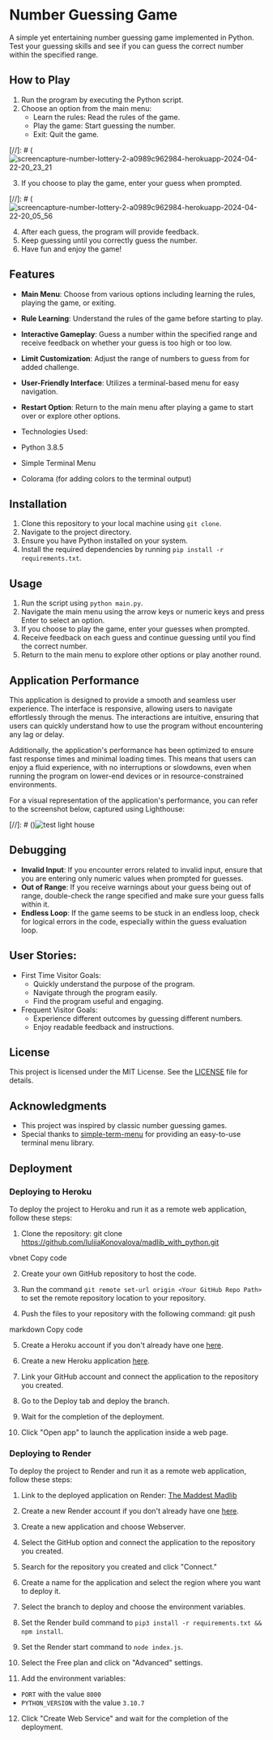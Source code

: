 # Number Guessing Game

A simple yet entertaining number guessing game implemented in Python. Test your guessing skills and see if you can guess the correct number within the specified range.


## How to Play

1. Run the program by executing the Python script.
2. Choose an option from the main menu:
    - Learn the rules: Read the rules of the game.
    - Play the game: Start guessing the number.
    - Exit: Quit the game.

[//]: # (![screencapture-number-lottery-2-a0989c962984-herokuapp-2024-04-22-20_23_21](https://github.com/sergiu19996/number-lottery/assets/126587603/602e2130-bf85-416d-8745-2ef76af723c6)


3. If you choose to play the game, enter your guess when prompted.

[//]: # (![screencapture-number-lottery-2-a0989c962984-herokuapp-2024-04-22-20_05_56](https://github.com/sergiu19996/number-lottery/assets/126587603/4857330f-07be-41d6-8b0b-10176b2dc0fe)


4. After each guess, the program will provide feedback.
5. Keep guessing until you correctly guess the number.
6. Have fun and enjoy the game!

## Features

- **Main Menu**: Choose from various options including learning the rules, playing the game, or exiting.
- **Rule Learning**: Understand the rules of the game before starting to play.
- **Interactive Gameplay**: Guess a number within the specified range and receive feedback on whether your guess is too high or too low.
- **Limit Customization**: Adjust the range of numbers to guess from for added challenge.
- **User-Friendly Interface**: Utilizes a terminal-based menu for easy navigation.
- **Restart Option**: Return to the main menu after playing a game to start over or explore other options.

- Technologies Used:
- Python 3.8.5
- Simple Terminal Menu
- Colorama (for adding colors to the terminal output)

## Installation

1. Clone this repository to your local machine using `git clone`.
2. Navigate to the project directory.
3. Ensure you have Python installed on your system.
4. Install the required dependencies by running `pip install -r requirements.txt`.

## Usage

1. Run the script using `python main.py`.
2. Navigate the main menu using the arrow keys or numeric keys and press Enter to select an option.
3. If you choose to play the game, enter your guesses when prompted.
4. Receive feedback on each guess and continue guessing until you find the correct number.
5. Return to the main menu to explore other options or play another round.

## Application Performance

This application is designed to provide a smooth and seamless user experience. The interface is responsive, allowing users to navigate effortlessly through the menus. The interactions are intuitive, ensuring that users can quickly understand how to use the program without encountering any lag or delay.

Additionally, the application's performance has been optimized to ensure fast response times and minimal loading times. This means that users can enjoy a fluid experience, with no interruptions or slowdowns, even when running the program on lower-end devices or in resource-constrained environments.

For a visual representation of the application's performance, you can refer to the screenshot below, captured using Lighthouse:

[//]: # ()![test light house](https://github.com/sergiu19996/number-lottery/assets/126587603/7c77b85f-dcec-4b8b-91c1-51d565c44287)


## Debugging

- **Invalid Input**: If you encounter errors related to invalid input, ensure that you are entering only numeric values when prompted for guesses.
- **Out of Range**: If you receive warnings about your guess being out of range, double-check the range specified and make sure your guess falls within it.
- **Endless Loop**: If the game seems to be stuck in an endless loop, check for logical errors in the code, especially within the guess evaluation loop.
  
## User Stories:
- First Time Visitor Goals:
  - Quickly understand the purpose of the program.
  - Navigate through the program easily.
  - Find the program useful and engaging.
- Frequent Visitor Goals:
  - Experience different outcomes by guessing different numbers.
  - Enjoy readable feedback and instructions.

## License

This project is licensed under the MIT License. See the [LICENSE](LICENSE) file for details.

## Acknowledgments

- This project was inspired by classic number guessing games.
- Special thanks to [simple-term-menu](https://github.com/IngoMeyer441/simple-term-menu) for providing an easy-to-use terminal menu library.

## Deployment

### Deploying to Heroku

To deploy the project to Heroku and run it as a remote web application, follow these steps:

1. Clone the repository:
git clone https://github.com/IuliiaKonovalova/madlib_with_python.git

vbnet
Copy code

2. Create your own GitHub repository to host the code.

3. Run the command `git remote set-url origin <Your GitHub Repo Path>` to set the remote repository location to your repository.

4. Push the files to your repository with the following command: 
git push

markdown
Copy code

5. Create a Heroku account if you don't already have one [here](https://www.heroku.com/).

6. Create a new Heroku application [here](https://dashboard.heroku.com/new-app).

7. Link your GitHub account and connect the application to the repository you created.

8. Go to the Deploy tab and deploy the branch.

9. Wait for the completion of the deployment.

10. Click "Open app" to launch the application inside a web page.

### Deploying to Render

To deploy the project to Render and run it as a remote web application, follow these steps:

1. Link to the deployed application on Render: [The Maddest Madlib](<[Your Render App Link](https://number-lottery-2-a0989c962984.herokuapp.com/)>)

2. Create a new Render account if you don't already have one [here](https://render.com/).

3. Create a new application and choose Webserver.

4. Select the GitHub option and connect the application to the repository you created.

5. Search for the repository you created and click "Connect."

6. Create a name for the application and select the region where you want to deploy it.

7. Select the branch to deploy and choose the environment variables.

8. Set the Render build command to `pip3 install -r requirements.txt && npm install`.

9. Set the Render start command to `node index.js`.

10. Select the Free plan and click on "Advanced" settings.

11. Add the environment variables: 
 - `PORT` with the value `8000`
 - `PYTHON_VERSION` with the value `3.10.7`

12. Click "Create Web Service" and wait for the completion of the deployment.
